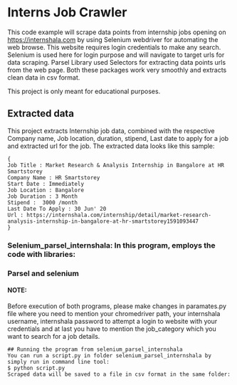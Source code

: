 # Interns Job Crawler
This code example will scrape data points from internship jobs opening on https://internshala.com by using Selenium webdriver for automating the web browse. This website requires login credentials to make any search. Selenium is used here for login purpose and will navigate to target urls for data scraping. Parsel Library used Selectors for extracting data points urls from the web page. Both these packages work very smoothly and extracts clean data in csv format.

This project is only meant for educational purposes.

## Extracted data
This project extracts Internship job data, combined with the respective Company name, Job location, duration, stipend, Last date to apply for a job and extracted url for the job. The extracted data looks like this sample:
```
{
Job Title : Market Research & Analysis Internship in Bangalore at HR Smartstorey
Company Name : HR Smartstorey
Start Date : Immediately
Job Location : Bangalore
Job Duration : 3 Month
Stipend :  3000 /month
Last Date To Apply : 30 Jun' 20
Url : https://internshala.com/internship/detail/market-research-analysis-internship-in-bangalore-at-hr-smartstorey1591093447 
}
```
### Selenium_parsel_internshala: In this program, employs the code with libraries:
### Parsel and selenium

#### NOTE: 
Before execution of both programs, please make changes in paramates.py file where you need to mention your chromedriver path, your internshala username, internshala password to attempt a login to website with your credentials and at last you have to mention the job_category which you want to search for a job details. 
```
## Running the program from selenium_parsel_internshala
You can run a script.py in folder selenium_parsel_internshala by simply run in command line tool:
$ python script.py
Scraped data will be saved to a file in csv format in the same folder:
```
